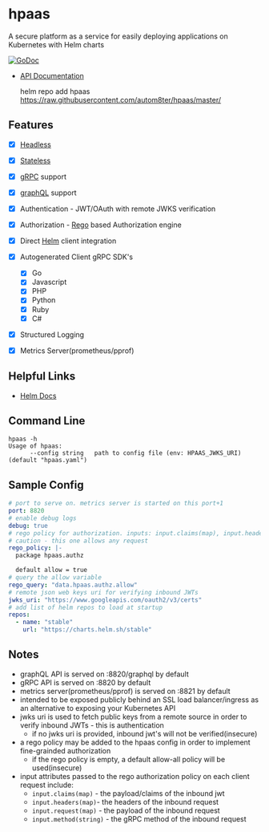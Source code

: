 # hpaas

A secure platform as a service for easily deploying applications on Kubernetes with Helm charts

[![GoDoc](https://godoc.org/github.com/autom8ter/hpaas?status.svg)](https://godoc.org/github.com/autom8ter/hpaas/hpaas-client-go)

- [API Documentation](https://autom8ter.github.io/hpaas/)

    helm repo add hpaas https://raw.githubusercontent.com/autom8ter/hpaas/master/

## Features
- [x] [Headless](https://en.wikipedia.org/wiki/Headless_software)
- [x] [Stateless](https://nordicapis.com/defining-stateful-vs-stateless-web-services/)
- [x] [gRPC](https://grpc.io/) support
- [x] [graphQL](https://graphql.org/) support
- [x] Authentication - JWT/OAuth with remote JWKS verification
- [x] Authorization - [Rego](https://www.openpolicyagent.org/docs/latest/policy-language/) based Authorization engine
- [x] Direct [Helm](https://helm.sh/) client integration
- [x] Autogenerated Client gRPC SDK's
    - [x] Go
    - [x] Javascript
    - [x] PHP
    - [x] Python
    - [x] Ruby
    - [x] C#
- [x] Structured Logging
- [x] Metrics Server(prometheus/pprof)

    
## Helpful Links
- [Helm Docs](https://helm.sh/docs/)

## Command Line

```
hpaas -h
Usage of hpaas:
      --config string   path to config file (env: HPAAS_JWKS_URI) (default "hpaas.yaml")
```

## Sample Config


```yaml
# port to serve on. metrics server is started on this port+1
port: 8820
# enable debug logs
debug: true
# rego policy for authorization. inputs: input.claims(map), input.headers(map), input.request(map), input.method(string)
# caution - this one allows any request
rego_policy: |-
  package hpaas.authz

  default allow = true
# query the allow variable
rego_query: "data.hpaas.authz.allow"
# remote json web keys uri for verifying inbound JWTs
jwks_uri: "https://www.googleapis.com/oauth2/v3/certs"
# add list of helm repos to load at startup
repos:
  - name: "stable"
    url: "https://charts.helm.sh/stable"
```

## Notes

- graphQL API is served on :8820/graphql by default
- gRPC API is served on :8820 by default
- metrics server(prometheus/pprof) is served on :8821 by default
- intended to be exposed publicly behind an SSL load balancer/ingress as an alternative to exposing your Kubernetes API
- jwks uri is used to fetch public keys from a remote source in order to verify inbound JWTs - this is authentication
    - if no jwks uri is provided, inbound jwt's will not be verified(insecure)
- a rego policy may be added to the hpaas config in order to implement fine-grainded authorization
    - if the rego policy is empty, a default allow-all policy will be used(insecure)
- input attributes passed to the rego authorization policy on each client request include: 
    - `input.claims(map)` - the payload/claims of the inbound jwt
    - `input.headers(map)`- the headers of the inbound request
    - `input.request(map)` - the payload of the inbound request
    - `input.method(string)` - the gRPC method of the inbound request
      
